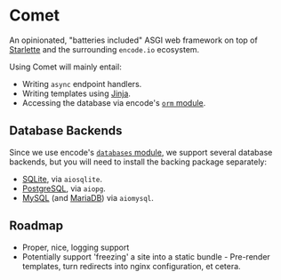 # Comet

An opinionated, "batteries included" ASGI web framework on top of [Starlette](https://www.starlette.io/) and the surrounding `encode.io` ecosystem.

Using Comet will mainly entail:

- Writing `async` endpoint handlers.
- Writing templates using [Jinja](https://jinja.palletsprojects.com/).
- Accessing the database via encode's [`orm` module](https://github.com/encode/orm).

## Database Backends

Since we use encode's [`databases` module](https://encode.io/databases/), we support several database backends, but you will need to install the backing package separately:

- [SQLite](https://www.sqlite.org/), via `aiosqlite`.
- [PostgreSQL](https://www.postgresql.org/), via `aiopg`.
- [MySQL](https://www.mysql.com/) (and [MariaDB](https://mariadb.org/)) via `aiomysql`.

## Roadmap

- Proper, nice, logging support
- Potentially support 'freezing' a site into a static bundle - Pre-render templates, turn redirects into nginx configuration, et cetera.
